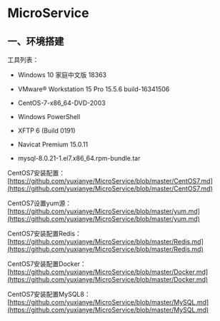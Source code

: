 # MicroService

## 一、环境搭建

工具列表：

- Windows 10 家庭中文版 18363

- VMware® Workstation 15 Pro  15.5.6 build-16341506

- CentOS-7-x86_64-DVD-2003

- Windows PowerShell

- XFTP 6 (Build 0191)

- Navicat Premium 15.0.11

- mysql-8.0.21-1.el7.x86_64.rpm-bundle.tar

  

CentOS7安装配置： [https://github.com/yuxianye/MicroService/blob/master/CentOS7.md](https://github.com/yuxianye/MicroService/blob/master/CentOS7.md)

CentOS7设置yum源：[https://github.com/yuxianye/MicroService/blob/master/yum.md](https://github.com/yuxianye/MicroService/blob/master/yum.md)

CentOS7安装配置Redis：[https://github.com/yuxianye/MicroService/blob/master/Redis.md](https://github.com/yuxianye/MicroService/blob/master/Redis.md)

CentOS7安装配置Docker：[https://github.com/yuxianye/MicroService/blob/master/Docker.md](https://github.com/yuxianye/MicroService/blob/master/Docker.md)

CentOS7安装配置MySQL8：[https://github.com/yuxianye/MicroService/blob/master/MySQL.md](https://github.com/yuxianye/MicroService/blob/master/MySQL.md)





